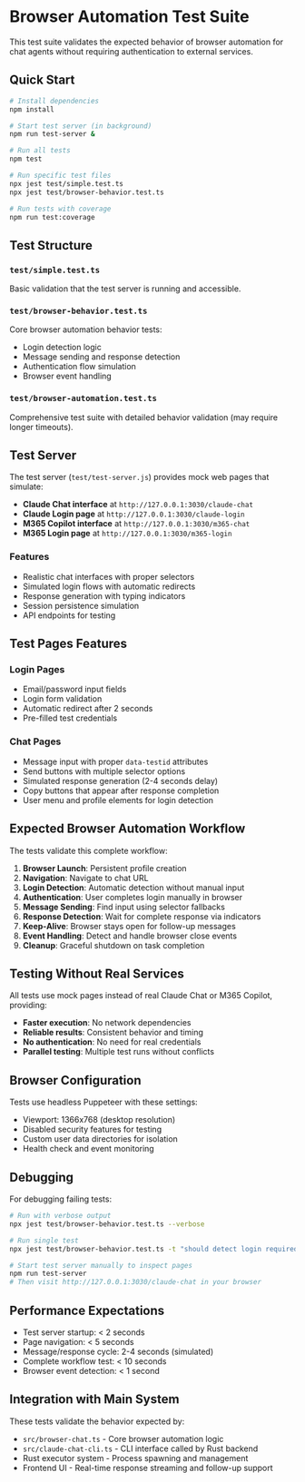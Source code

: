 # Browser Automation Test Suite

This test suite validates the expected behavior of browser automation for chat agents without requiring authentication to external services.

## Quick Start

```bash
# Install dependencies
npm install

# Start test server (in background)
npm run test-server &

# Run all tests
npm test

# Run specific test files
npx jest test/simple.test.ts
npx jest test/browser-behavior.test.ts

# Run tests with coverage
npm run test:coverage
```

## Test Structure

### `test/simple.test.ts`
Basic validation that the test server is running and accessible.

### `test/browser-behavior.test.ts`
Core browser automation behavior tests:
- Login detection logic
- Message sending and response detection
- Authentication flow simulation
- Browser event handling

### `test/browser-automation.test.ts`
Comprehensive test suite with detailed behavior validation (may require longer timeouts).

## Test Server

The test server (`test/test-server.js`) provides mock web pages that simulate:

- **Claude Chat interface** at `http://127.0.0.1:3030/claude-chat`
- **Claude Login page** at `http://127.0.0.1:3030/claude-login`
- **M365 Copilot interface** at `http://127.0.0.1:3030/m365-chat`
- **M365 Login page** at `http://127.0.0.1:3030/m365-login`

### Features
- Realistic chat interfaces with proper selectors
- Simulated login flows with automatic redirects
- Response generation with typing indicators
- Session persistence simulation
- API endpoints for testing

## Test Pages Features

### Login Pages
- Email/password input fields
- Login form validation
- Automatic redirect after 2 seconds
- Pre-filled test credentials

### Chat Pages
- Message input with proper `data-testid` attributes
- Send buttons with multiple selector options
- Simulated response generation (2-4 seconds delay)
- Copy buttons that appear after response completion
- User menu and profile elements for login detection

## Expected Browser Automation Workflow

The tests validate this complete workflow:

1. **Browser Launch**: Persistent profile creation
2. **Navigation**: Navigate to chat URL
3. **Login Detection**: Automatic detection without manual input
4. **Authentication**: User completes login manually in browser
5. **Message Sending**: Find input using selector fallbacks
6. **Response Detection**: Wait for complete response via indicators
7. **Keep-Alive**: Browser stays open for follow-up messages
8. **Event Handling**: Detect and handle browser close events
9. **Cleanup**: Graceful shutdown on task completion

## Testing Without Real Services

All tests use mock pages instead of real Claude Chat or M365 Copilot, providing:

- **Faster execution**: No network dependencies
- **Reliable results**: Consistent behavior and timing
- **No authentication**: No need for real credentials
- **Parallel testing**: Multiple test runs without conflicts

## Browser Configuration

Tests use headless Puppeteer with these settings:
- Viewport: 1366x768 (desktop resolution)
- Disabled security features for testing
- Custom user data directories for isolation
- Health check and event monitoring

## Debugging

For debugging failing tests:

```bash
# Run with verbose output
npx jest test/browser-behavior.test.ts --verbose

# Run single test
npx jest test/browser-behavior.test.ts -t "should detect login required state"

# Start test server manually to inspect pages
npm run test-server
# Then visit http://127.0.0.1:3030/claude-chat in your browser
```

## Performance Expectations

- Test server startup: < 2 seconds
- Page navigation: < 5 seconds
- Message/response cycle: 2-4 seconds (simulated)
- Complete workflow test: < 10 seconds
- Browser event detection: < 1 second

## Integration with Main System

These tests validate the behavior expected by:
- `src/browser-chat.ts` - Core browser automation logic
- `src/claude-chat-cli.ts` - CLI interface called by Rust backend
- Rust executor system - Process spawning and management
- Frontend UI - Real-time response streaming and follow-up support